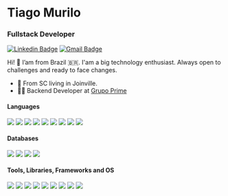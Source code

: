 # Tiago Murilo
### Fullstack Developer

[![Linkedin Badge](https://img.shields.io/badge/-Tiago%20Murilo-0a66c2?style=flat-square&logo=Linkedin&logoColor=white&link=https://www.linkedin.com/in/tiago-murilo-o-30876b14b/)](https://www.linkedin.com/in/tiago-murilo-o-30876b14b/) 
[![Gmail Badge](https://img.shields.io/badge/-tiago.murilo08@gmail.com-ea4335?style=flat-square&logo=Gmail&logoColor=white&link=mailto:tiago.murilo08@gmail.com)](mailto:tiago.murilo08@gmail.com)

Hi! 👋
I’am from Brazil 🇧🇷. I'am a big technology enthusiast. Always open to challenges and ready to face changes.

- 📍 From SC living in Joinville.
- 👨‍💻 Backend Developer at [Grupo Prime](https://www.grupoprime.inf.br)
  
<!--   [![Top Langs](https://github-readme-stats.vercel.app/api/top-langs/?username=tiagomol1&layout=compact&theme=Gradient)](https://github.com/tiagomol1/github-readme-stats) 
 -->
#### Languages 

<div align="left">
  <img src="https://img.shields.io/badge/Typescript-3178c6?style=for-the-badge&logo=typescript&logoColor=white">
  <img src="https://img.shields.io/badge/JavaScript-F7DF1E?style=for-the-badge&logo=javascript&logoColor=black">
  <img src="https://img.shields.io/badge/Node.js-43853D?style=for-the-badge&logo=node-dot-js&logoColor=white">
  <img src="https://img.shields.io/badge/C sharp-9c75d5?style=for-the-badge&logo=csharp&logoColor=white">
  <img src="https://img.shields.io/badge/PHP-777bb3?style=for-the-badge&logo=php&logoColor=white">
  <img src="https://img.shields.io/badge/GO-00acd7?style=for-the-badge&logo=go&logoColor=white">
  <img src="https://img.shields.io/badge/Python-fed74b?style=for-the-badge&logo=python&logoColor=3870a1&">
  <img src="https://img.shields.io/badge/Java-ababab?style=for-the-badge&logo=java&logoColor=ea2526">
  <img src="https://img.shields.io/badge/C++-6295cb?style=for-the-badge&logo=cplusplus&logoColor=white">
</div>
  
#### Databases  
  
<div align="left">
  <img src="https://img.shields.io/badge/MongoDB-4EA94B?style=for-the-badge&logo=mongodb&logoColor=white">
  <img src="https://img.shields.io/badge/Microsoft SQL Sever-b71c1c?style=for-the-badge&logo=microsoftsqlserver&logoColor=white">
  <img src="https://img.shields.io/badge/MySQL-00000F?style=for-the-badge&logo=mysql&logoColor=white">
  <img src="https://img.shields.io/badge/Sqlite-0f7cc8?style=for-the-badge&logo=sqlite&logoColor=white">
</div>

#### Tools, Libraries, Frameworks and OS
<div align="left">
  <img src="https://img.shields.io/badge/Git-F05032?style=for-the-badge&logo=git&logoColor=white">
  <img src="https://img.shields.io/badge/Docker-2496ED?style=for-the-badge&logo=docker&logoColor=white">
  <img src="https://img.shields.io/badge/Linux-FCC624?style=for-the-badge&logo=linux&logoColor=black">
  <img src="https://img.shields.io/badge/windows-137bd4?style=for-the-badge&logo=windows&logoColor=white">
  <img src="https://img.shields.io/badge/Express.js-404D59?style=for-the-badge&logo=express&logoColor=white">
  <img src="https://img.shields.io/badge/React-gray?style=for-the-badge&logo=react&logoColor=61DAFB">
  <img src="https://img.shields.io/badge/React Native-20232A?style=for-the-badge&logo=react&logoColor=ffffff">
  <img src="https://img.shields.io/badge/Next.js-black?style=for-the-badge&logo=nextjs&logoColor=ffffff">
  <img src="https://img.shields.io/badge/Spring-6DB33F?style=for-the-badge&logo=spring&logoColor=white">
</div>  
